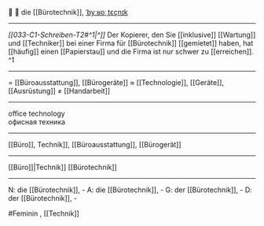 🏢 🔴 die [[Bürotechnik]], [ˈbyːʁoːˌtɛçnɪk](https://youglish.com/pronounce/Bürotechnik/german)

---

_[[033-C1-Schreiben-T2#^1|^]]_ Der Kopierer, den Sie [[inklusive]] [[Wartung]] und [[Techniker]] bei einer Firma für [[Bürotechnik]] [[gemietet]] haben, hat [[häufig]] einen [[Papierstau]] und die Firma ist nur schwer zu [[erreichen]]. ^1

---

= [[Büroausstattung]], [[Bürogeräte]]
≈ [[Technologie]], [[Geräte]], [[Ausrüstung]]
≠ [[Handarbeit]]

---

office technology  
офисная техника

---

[[Büro]], Technik]], [[Büroausstattung]], [[Bürogerät]]

---

[[Büro]]|Technik]]
[[Bürotechnik]]

---

N: die [[Bürotechnik]], -
A: die [[Bürotechnik]], -
G: der [[Bürotechnik]], -
D: der [[Bürotechnik]], -

#Feminin
, [[Technik]]